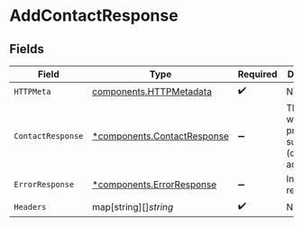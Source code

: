 # AddContactResponse


## Fields

| Field                                                                     | Type                                                                      | Required                                                                  | Description                                                               |
| ------------------------------------------------------------------------- | ------------------------------------------------------------------------- | ------------------------------------------------------------------------- | ------------------------------------------------------------------------- |
| `HTTPMeta`                                                                | [components.HTTPMetadata](../../models/components/httpmetadata.md)        | :heavy_check_mark:                                                        | N/A                                                                       |
| `ContactResponse`                                                         | [*components.ContactResponse](../../models/components/contactresponse.md) | :heavy_minus_sign:                                                        | The request was processed successfully (contact added).                   |
| `ErrorResponse`                                                           | [*components.ErrorResponse](../../models/components/errorresponse.md)     | :heavy_minus_sign:                                                        | Invalid request.                                                          |
| `Headers`                                                                 | map[string][]*string*                                                     | :heavy_check_mark:                                                        | N/A                                                                       |